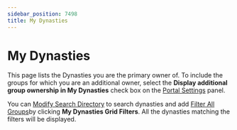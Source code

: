 ```yaml
---
sidebar_position: 7498
title: My Dynasties
---
```


# My Dynasties

This page lists the Dynasties you are the primary owner of. To include the groups for which you are an additional owner, select the **Display additional group ownership in My Dynasties** check box on the [Portal Settings](../Setting/Portal "Portal Settings") panel.

You can [Modify Search Directory](AllGroups#modify "Modify Search Directory") to search dynasties and add [Filter All Groups](AllGroups#filter "Filter All Groups")by clicking **My Dynasties Grid Filters**.
All the dynasties matching the filters will be displayed.